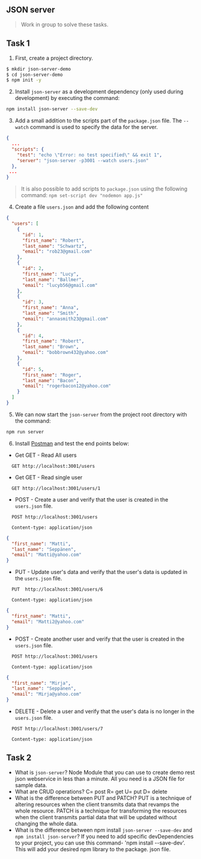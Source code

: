 ## JSON server

> Work in group to solve these tasks.

## Task 1

1. First, create a project directory.

```sh
$ mkdir json-server-demo
$ cd json-server-demo
$ npm init -y
```

2. Install `json-server` as a development dependency (only used during development) by executing the command:

```sh
npm install json-server --save-dev
```

3. Add a small addition to the scripts part of the `package.json` file. The `--watch` command is used to specify the data for the server.

```json
{
  ...
  "scripts": {
    "test": "echo \"Error: no test specified\" && exit 1",
    "server": "json-server -p3001 --watch users.json"
  },
 ...
}
```

> It is also possible to add scripts to `package.json` using the following command: `npm set-script dev "nodemon app.js"`

4. Create a file `users.json` and add the following content

```json
{
  "users": [
    {
      "id": 1,
      "first_name": "Robert",
      "last_name": "Schwartz",
      "email": "rob23@gmail.com"
    },
    {
      "id": 2,
      "first_name": "Lucy",
      "last_name": "Ballmer",
      "email": "lucyb56@gmail.com"
    },
    {
      "id": 3,
      "first_name": "Anna",
      "last_name": "Smith",
      "email": "annasmith23@gmail.com"
    },
    {
      "id": 4,
      "first_name": "Robert",
      "last_name": "Brown",
      "email": "bobbrown432@yahoo.com"
    },
    {
      "id": 5,
      "first_name": "Roger",
      "last_name": "Bacon",
      "email": "rogerbacon12@yahoo.com"
    }
  ]
}
```

5. We can now start the `json-server` from the project root directory with the command:

```sh
npm run server
```

6. Install [Postman](https://www.postman.com/downloads/) and test the end points below:

- Get GET - Read All users

```http
  GET http://localhost:3001/users
```

- Get GET - Read single user

```http
  GET http://localhost:3001/users/1
```

- POST - Create a user and verify that the user is created in the `users.json` file.

```http
  POST http://localhost:3001/users
```

```http
  Content-type: application/json
```

```json
{
  "first_name": "Matti",
  "last_name": "Seppänen",
  "email": "Matti@yahoo.com"
}
```

- PUT - Update user's data and verify that the user's data is updated in the `users.json` file.

```http
  PUT  http://localhost:3001/users/6
```

```http
  Content-type: application/json
```

```json
{
  "first_name": "Matti",
  "email": "Matti2@yahoo.com"
}
```

- POST - Create another user and verify that the user is created in the `users.json` file.

```http
  POST http://localhost:3001/users
```

```http
  Content-type: application/json
```

```json
{
  "first_name": "Mirja",
  "last_name": "Seppänen",
  "email": "Mirja@yahoo.com"
}
```

- DELETE - Delete a user and verify that the user's data is no longer in the `users.json` file.

```http
  POST http://localhost:3001/users/7
```

```http
  Content-type: application/json
```

<!-- 6. Install the REST client vscode extension and test all endpoints -->
<!-- 7. Test al the endpoints in `actions.rest` file -->

## Task 2

- What is `json-server`?
Node Module that you can use to create demo rest json webservice in less than a minute. All you need is a JSON file for sample data.
- What are CRUD operations?
C= post
R= get
U= put
D= delete
- What is the difference between PUT and PATCH?
PUT is a technique of altering resources when the client transmits data that revamps the whole resource. PATCH is a technique for transforming the resources when the client transmits partial data that will be updated without changing the whole data.
- What is the difference between npm install `json-server --save-dev` and `npm install json-server`?
If you need to add specific devDependencies to your project, you can use this command- 'npm install --save-dev'. This will add your desired npm library to the package. json file.
